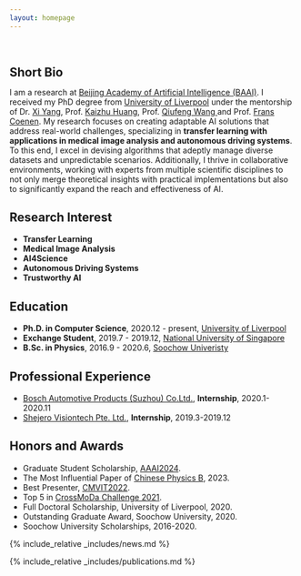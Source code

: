 ```yaml
---
layout: homepage
---
```


<h1 id="about-me"></h1>

<h2 style="margin: 60px 0px 10px;">Short Bio</h2>

I am a research at [Beijing Academy of Artificial Intelligence (BAAI)](https://www.baai.ac.cn/english.html). I received my PhD degree from [University of Liverpool](https://www.liverpool.ac.uk/) under the mentorship of Dr. [Xi Yang](https://scholar.xjtlu.edu.cn/en/persons/XiYang01), Prof. [Kaizhu Huang](https://sites.google.com/view/kaizhu-huang-homepage), Prof. [Qiufeng Wang
](https://scholar.xjtlu.edu.cn/en/persons/QiufengWang) and Prof. [Frans Coenen](https://www.csc.liv.ac.uk/~frans/). 
My research focuses on creating adaptable AI solutions that address real-world challenges, specializing in **transfer learning with applications in medical image analysis and autonomous driving systems**.   To this end, I excel in devising algorithms that adeptly manage diverse datasets and unpredictable scenarios. Additionally, I thrive in collaborative environments, working with experts from multiple scientific disciplines to not only merge theoretical insights with practical implementations but also to significantly expand the reach and effectiveness of AI.


## Research Interest

- **Transfer Learning**
- **Medical Image Analysis**
- **AI4Science** 
- **Autonomous Driving Systems**
- **Trustworthy AI**


## Education
- **Ph.D. in Computer Science**, 2020.12 - present, [University of Liverpool](https://www.liverpool.ac.uk/)
- **Exchange Student**, 2019.7 - 2019.12, [National University of Singapore](https://nus.edu.sg/)
- **B.Sc. in Physics**, 2016.9 - 2020.6, [Soochow Univeristy](https://www.suda.edu.cn/)


## Professional Experience
- [Bosch Automotive Products (Suzhou) Co.Ltd.](https://www.bosch.com.cn/), **Internship**, 2020.1-2020.11
- [Shejero Visiontech Pte. Ltd.](http://www.shejero.com), **Internship**, 2019.3-2019.12

## Honors and Awards
- Graduate Student Scholarship, [AAAI2024](https://aaai.org/aaai-conference/).
- The Most Influential Paper of [Chinese Physics B](https://aaai.org/aaai-conference/), 2023.
- Best Presenter, [CMVIT2022](https://cmvit.org/).
- Top 5 in [CrossMoDa Challenge 2021](https://crossmoda-challenge.ml/).
- Full Doctoral Scholarship, University of Liverpool, 2020.
- Outstanding Graduate Award, Soochow University, 2020.
- Soochow University Scholarships, 2016-2020.

{% include_relative _includes/news.md %}

{% include_relative _includes/publications.md %}



